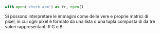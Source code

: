 ```python
with open('check.asm') as fr, open()
```

Si possono interpretare le immagini come delle vere e proprie matrici di pixel, in cui ogni pixel è formato da una lista o una tupla composta di da tre valori rappresentanti R G e B




